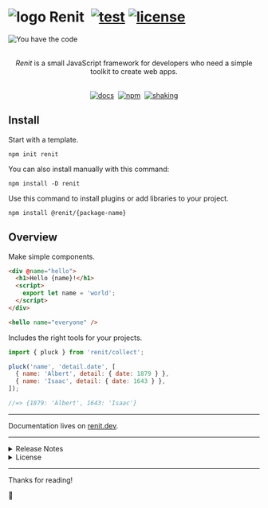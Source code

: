 # ![logo](http://kodla.org/renit/symbol-min.svg) Renit &nbsp;[![test](https://github.com/kodla-dev/renit/actions/workflows/test.yaml/badge.svg?branch=main)][TEST] [![license](https://img.shields.io/npm/l/renit.svg?color=008C16)][LICENSE]

![You have the code](http://kodla.org/renit/banner.jpg 'You have the code')

<p align="center">
  <br/>
  <i>Renit</i> is a small JavaScript framework for developers
  who need a simple toolkit to create web apps.
  <br/><br/>
</p>

<div align="center">

[![docs](https://img.shields.io/badge/docs-renit.dev-blue?logo=hackthebox&color=006DF9&logoColor=00C3FF)][RENIT]
&nbsp;[![npm](https://img.shields.io/npm/v/renit.svg)][PACKAGE]
&nbsp;[![shaking](https://img.shields.io/badge/tree%20shakeable-blue?color=gray&logo=gumtree&logoColor=72ef36)][SIZE]

</div>

## Install

Start with a template.

```shell
npm init renit
```

You can also install manually with this command:

```shell
npm install -D renit
```

Use this command to install plugins or add libraries to your project.

```shell
npm install @renit/{package-name}
```

## Overview

Make simple components.

```html
<div @name="hello">
  <h1>Hello {name}!</h1>
  <script>
    export let name = 'world';
  </script>
</div>

<hello name="everyone" />
```

Includes the right tools for your projects.

```js
import { pluck } from 'renit/collect';

pluck('name', 'detail.date', [
  { name: 'Albert', detail: { date: 1879 } },
  { name: 'Isaac', detail: { date: 1643 } },
]);

//=> {1879: 'Albert', 1643: 'Isaac'}
```

---

Documentation lives on [renit.dev][RENIT].

---

<details>
<summary>Release Notes</summary>

All notable changes to this project will be documented in the [changelog][CHANGELOG].

</details>

<details>
<summary>License</summary>

[MIT][LICENSE]

</details>

---

Thanks for reading!

🎉

[RENIT]: https://renit.dev
[TEST]: https://github.com/kodla-dev/renit/actions/workflows/test.yaml
[PACKAGE]: https://www.npmjs.com/package/renit
[SIZE]: https://bundlephobia.com/package/renit
[ROADMAP]: https://renit.dev/#!/intro/roadmap
[CHANGELOG]: https://renit.dev/#!/intro/changelog
[LICENSE]: https://github.com/kodla-dev/renit/blob/main/LICENSE
